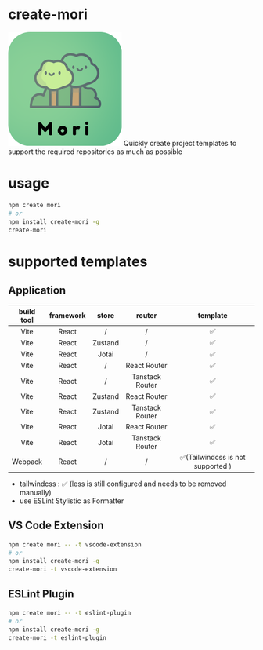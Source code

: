 # create-mori

<img src="./assets/logo1.5.png" />
Quickly create project templates to support the required repositories as much as possible

# usage

```bash
npm create mori
# or
npm install create-mori -g
create-mori
```

# supported templates

## Application

| build tool | framework |  store  |     router      |             template             |
| :--------: | :-------: | :-----: | :-------------: | :------------------------------: |
|    Vite    |   React   |    /    |        /        |                ✅                 |
|    Vite    |   React   | Zustand |        /        |                ✅                 |
|    Vite    |   React   |  Jotai  |        /        |                ✅                 |
|    Vite    |   React   |    /    |  React Router   |                ✅                 |
|    Vite    |   React   |    /    | Tanstack Router |                ✅                 |
|    Vite    |   React   | Zustand |  React Router   |                ✅                 |
|    Vite    |   React   | Zustand | Tanstack Router |                ✅                 |
|    Vite    |   React   |  Jotai  |  React Router   |                ✅                 |
|    Vite    |   React   |  Jotai  | Tanstack Router |                ✅                 |
|  Webpack   |   React   |    /    |        /        | ✅(Tailwindcss is not supported ) |

-   tailwindcss : ✅ (less is still configured and needs to be removed manually)
-   use ESLint Stylistic as Formatter

## VS Code Extension

```bash
npm create mori -- -t vscode-extension
# or
npm install create-mori -g
create-mori -t vscode-extension
```

## ESLint Plugin

```bash
npm create mori -- -t eslint-plugin
# or
npm install create-mori -g
create-mori -t eslint-plugin
```
